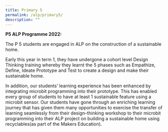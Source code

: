 ```yaml
---
title: Primary 5
permalink: /alp/primary5/
description: ""
---
```

**P5 ALP Programme 2022:**

The P 5 students are engaged in ALP on the construction of a sustainable home.

Early this year in term 1, they have undergone a cohort level Design Thinking training whereby they learnt the 5 phases such as Empathize, Define, Ideate Prototype and Test to create a design and make their sustainable home.

In addition,&nbsp;our students’ learning experience has been enhanced by integrating microbit programming into their prototype. This has enabled every group of students to have at least 1 sustainable feature using a microbit sensor.&nbsp;Our students have gone through an enriching learning journey that has given them many opportunities to exercise the transfer of learning seamlessly from their design-thinking workshop to their microbit programming into their ALP project on building a sustainable home using recyclables(as part of the Makers Education).
